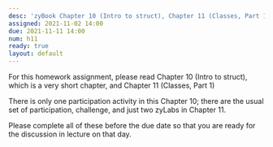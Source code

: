 ```yaml
---
desc: 'zyBook Chapter 10 (Intro to struct), Chapter 11 (Classes, Part 1)'
assigned: 2021-11-02 14:00
due: 2021-11-11 14:00
num: h11
ready: true
layout: default
---
```


For this homework assignment, please read  Chapter 10 (Intro to struct), which is a very short chapter, and Chapter 11 (Classes, Part 1)

There is only one participation activity in this Chapter 10; there are the usual set of participation, challenge, and just two zyLabs in Chapter 11.

Please complete all of these before the due date so that you are ready for the discussion in lecture on that day.
